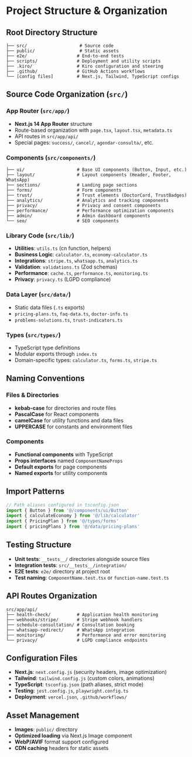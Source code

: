 # Project Structure & Organization

## Root Directory Structure
```
├── src/                    # Source code
├── public/                 # Static assets
├── e2e/                   # End-to-end tests
├── scripts/               # Deployment and utility scripts
├── .kiro/                 # Kiro configuration and steering
├── .github/               # GitHub Actions workflows
└── [config files]         # Next.js, Tailwind, TypeScript configs
```

## Source Code Organization (`src/`)

### App Router (`src/app/`)
- **Next.js 14 App Router** structure
- Route-based organization with `page.tsx`, `layout.tsx`, `metadata.ts`
- API routes in `src/app/api/`
- Special pages: `success/`, `cancel/`, `agendar-consulta/`, etc.

### Components (`src/components/`)
```
├── ui/                    # Base UI components (Button, Input, etc.)
├── layout/                # Layout components (Header, Footer, WhatsApp)
├── sections/              # Landing page sections
├── forms/                 # Form components
├── trust/                 # Trust elements (DoctorCard, TrustBadges)
├── analytics/             # Analytics and tracking components
├── privacy/               # Privacy and consent components
├── performance/           # Performance optimization components
├── admin/                 # Admin dashboard components
└── seo/                   # SEO components
```

### Library Code (`src/lib/`)
- **Utilities**: `utils.ts` (cn function, helpers)
- **Business Logic**: `calculator.ts`, `economy-calculator.ts`
- **Integrations**: `stripe.ts`, `whatsapp.ts`, `analytics.ts`
- **Validation**: `validations.ts` (Zod schemas)
- **Performance**: `cache.ts`, `performance.ts`, `monitoring.ts`
- **Privacy**: `privacy.ts` (LGPD compliance)

### Data Layer (`src/data/`)
- Static data files (`.ts` exports)
- `pricing-plans.ts`, `faq-data.ts`, `doctor-info.ts`
- `problems-solutions.ts`, `trust-indicators.ts`

### Types (`src/types/`)
- TypeScript type definitions
- Modular exports through `index.ts`
- Domain-specific types: `calculator.ts`, `forms.ts`, `stripe.ts`

## Naming Conventions

### Files & Directories
- **kebab-case** for directories and route files
- **PascalCase** for React components
- **camelCase** for utility functions and data files
- **UPPERCASE** for constants and environment files

### Components
- **Functional components** with TypeScript
- **Props interfaces** named `ComponentNameProps`
- **Default exports** for page components
- **Named exports** for utility components

## Import Patterns
```typescript
// Path aliases configured in tsconfig.json
import { Button } from '@/components/ui/Button'
import { calculateEconomy } from '@/lib/calculator'
import { PricingPlan } from '@/types/forms'
import { pricingPlans } from '@/data/pricing-plans'
```

## Testing Structure
- **Unit tests**: `__tests__/` directories alongside source files
- **Integration tests**: `src/__tests__/integration/`
- **E2E tests**: `e2e/` directory at project root
- **Test naming**: `ComponentName.test.tsx` or `function-name.test.ts`

## API Routes Organization
```
src/app/api/
├── health-check/          # Application health monitoring
├── webhooks/stripe/       # Stripe webhook handlers
├── schedule-consultation/ # Consultation booking
├── whatsapp-redirect/     # WhatsApp integration
├── monitoring/            # Performance and error monitoring
└── privacy/               # LGPD compliance endpoints
```

## Configuration Files
- **Next.js**: `next.config.js` (security headers, image optimization)
- **Tailwind**: `tailwind.config.js` (custom colors, animations)
- **TypeScript**: `tsconfig.json` (path aliases, strict mode)
- **Testing**: `jest.config.js`, `playwright.config.ts`
- **Deployment**: `vercel.json`, `.github/workflows/`

## Asset Management
- **Images**: `public/` directory
- **Optimized loading** via Next.js Image component
- **WebP/AVIF** format support configured
- **CDN caching** headers for static assets